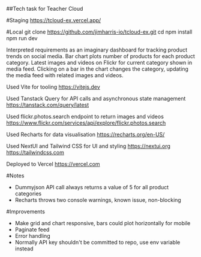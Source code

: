 ##Tech task for Teacher Cloud

#Staging
https://tcloud-ex.vercel.app/

#Local
git clone https://github.com/jimharris-io/tcloud-ex.git
cd 
npm install
npm run dev

Interpreted requirements as an imaginary dashboard for tracking product trends on social media. Bar chart plots number of products for each product category. Latest images and videos on Flickr for current category shown in media feed. Clicking on a bar in the chart changes the category, updating the media feed with related images and videos.

Used Vite for tooling
https://vitejs.dev

Used Tanstack Query for API calls and asynchronous state management
https://tanstack.com/query/latest

Used flickr.photos.search endpoint to return images and videos
https://www.flickr.com/services/api/explore/flickr.photos.search

Used Recharts for data visualisation
https://recharts.org/en-US/

Used NextUI and Tailwind CSS for UI and styling
https://nextui.org
https://tailwindcss.com

Deployed to Vercel
https://vercel.com

#Notes
- Dummyjson API call always returns a value of 5 for all product categories
- Recharts throws two console warnings, known issue, non-blocking

#Improvements
- Make grid and chart responsive, bars could plot horizontally for mobile
- Paginate feed
- Error handling
- Normally API key shouldn't be committed to repo, use env variable instead

